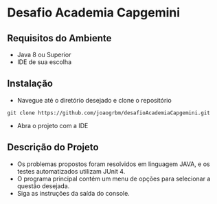 # Desafio Academia Capgemini

## Requisitos do Ambiente
- Java 8 ou Superior
- IDE de sua escolha

## Instalação 
- Navegue até o diretório desejado e clone o repositório

```
git clone https://github.com/joaogrbm/desafioAcademiaCapgemini.git
```
- Abra o projeto com a IDE

## Descrição do Projeto
- Os problemas propostos foram resolvidos em linguagem JAVA, e os testes automatizados utilizam JUnit 4.
- O programa principal contém um menu de opções para selecionar a questão desejada.
- Siga as instruções da saída do console.


